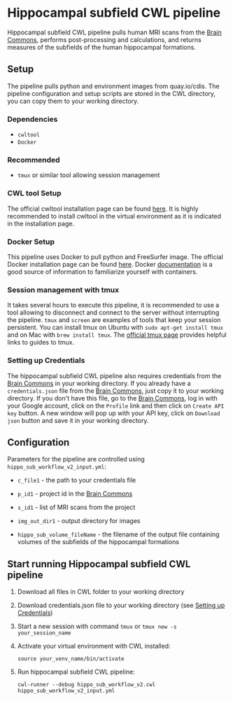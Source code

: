 Hippocampal subfield CWL pipeline
===

Hippocampal subfield CWL pipeline pulls human MRI scans from the [Brain
Commons](https://data.braincommons.org/), performs post-processing and
calculations, and returns measures of the subfields of the human hippocampal
formations.

## Setup

The pipeline pulls python and environment images from quay.io/cdis. The
pipeline configuration and setup scripts are stored in the CWL directory, you
can copy them to your working directory.

### Dependencies

 - `cwltool`
 - `Docker`

### Recommended

 - `tmux` or similar tool allowing session management

### CWL tool Setup

The official cwltool installation page can be found
[here](https://github.com/common-workflow-language/cwltool/blob/master/README.rst).
It is highly recommended to install cwltool in the virtual environment as it is
indicated in the installation page.

### Docker Setup

This pipeline uses Docker to pull python and FreeSurfer image. The official
Docker installation page can be found
[here](https://docs.docker.com/install/#supported-platforms). Docker
[documentation](https://docs.docker.com/) is a good source of information to
familiarize yourself with containers.

### Session management with tmux

It takes several hours to execute this pipeline, it is recommended to use a
tool allowing to disconnect and connect to the server without interrupting the
pipeline. `tmux` and `screen` are examples of tools that keep your session
persistent. You can install tmux on Ubuntu with `sudo apt-get install tmux` and
on Mac with `brew install tmux`. The [official tmux
page](https://github.com/tmux/tmux/wiki) provides helpful links to guides to
tmux.

### Setting up Credentials

The hippocampal subfield CWL pipeline also requires credentials from the [Brain
Commons](https://data.braincommons.org/) in your working directory.  If you
already have a `credentials.json` file from the [Brain
Commons](https://data.braincommons.org/), just copy it to your working
directory. If you don't have this file, go to the [Brain
Commons](https://data.braincommons.org/), log in with your Google account,
click on the `Profile` link and then click on `Create API key` button. A new
window will pop up with your API key, click on `Download json` button and save
it in your working directory.

## Configuration

Parameters for the pipeline are controlled using
`hippo_sub_workflow_v2_input.yml`:

  - `c_file1` - the path to your credentials file

  - `p_id1` - project id in the [Brain Commons](https://data.braincommons.org/)

  - `s_id1` - list of MRI scans from the project

  - `img_out_dir1` - output directory for images

  - `hippo_sub_volume_fileName` - the filename of the output file containing
   volumes of the subfields of the hippocampal formations

## Start running Hippocampal subfield CWL pipeline

1. Download all files in CWL folder to your working directory

2. Download credentials.json file to your working directory (see [Setting up
Credentials](#Setting-up-Credentials))

3. Start a new session with command `tmux` or `tmux new -s
  your_session_name`

4. Activate your virtual environment with CWL installed:
    ```
    source your_venv_name/bin/activate
    ```

5. Run hippocampal subfield CWL pipeline:
    ```
    cwl-runner --debug hippo_sub_workflow_v2.cwl hippo_sub_workflow_v2_input.yml
    ```
